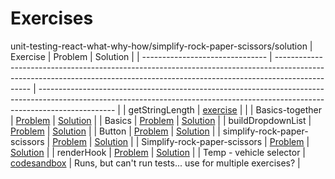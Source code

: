 # Exercises

unit-testing-react-what-why-how/simplify-rock-paper-scissors/solution
| Exercise | Problem | Solution |
| ------------------------------- | ----------------------------------------------------------------------------------------------------------------------------------------------------------------------------- | ------------------------------------------------------------------------------------------------------------------------------------------------------------------------------- |
| getStringLength | [exercise](https://codesandbox.io/p/sandbox/github/bitovi/trainings/tree/unit-testing-react-what-why-how/unit-testing-react-what-why-how/getStringLength) | |
| Basics-together | [Problem](https://codesandbox.io/p/sandbox/github/bitovi/trainings/tree/unit-testing-react-what-why-how/unit-testing-react-what-why-how/Basics-together/problem) | [Solution](https://codesandbox.io/p/sandbox/github/bitovi/trainings/tree/unit-testing-react-what-why-how/unit-testing-react-what-why-how/Basics-together/solution) |
| Basics | [Problem](https://codesandbox.io/p/sandbox/github/bitovi/trainings/tree/unit-testing-react-what-why-how/unit-testing-react-what-why-how/Basics/problem) | [Solution](https://codesandbox.io/p/sandbox/github/bitovi/trainings/tree/unit-testing-react-what-why-how/unit-testing-react-what-why-how/Basics/solution) |
| buildDropdownList | [Problem](https://codesandbox.io/p/sandbox/github/bitovi/trainings/tree/unit-testing-react-what-why-how/unit-testing-react-what-why-how/buildDropdownList/problem) | [Solution](https://codesandbox.io/p/sandbox/github/bitovi/trainings/tree/unit-testing-react-what-why-how/unit-testing-react-what-why-how/buildDropdownList/solution) |
| Button | [Problem](https://codesandbox.io/p/sandbox/github/bitovi/trainings/tree/unit-testing-react-what-why-how/unit-testing-react-what-why-how/Button/problem) | [Solution](https://codesandbox.io/p/sandbox/github/bitovi/trainings/tree/unit-testing-react-what-why-how/unit-testing-react-what-why-how/Button/solution) |
| simplify-rock-paper-scissors | [Problem](https://codesandbox.io/p/sandbox/github/bitovi/trainings/tree/unit-testing-react-what-why-how/unit-testing-react-what-why-how/simplify-rock-paper-scissors/problem) | [Solution](https://codesandbox.io/p/sandbox/github/bitovi/trainings/tree/unit-testing-react-what-why-how/unit-testing-react-what-why-how/simplify-rock-paper-scissors/solution) |
| Simplify-rock-paper-scissors | [Problem](https://codesandbox.io/p/sandbox/github/bitovi/trainings/tree/unit-testing-react-what-why-how/unit-testing-react-what-why-how/Simplify-rock-paper-scissors/problem) | [Solution](https://codesandbox.io/p/sandbox/github/bitovi/trainings/tree/unit-testing-react-what-why-how/unit-testing-react-what-why-how/Simplify-rock-paper-scissors/solution) |
| renderHook | [Problem](https://codesandbox.io/p/sandbox/github/bitovi/trainings/tree/unit-testing-react-what-why-how/unit-testing-react-what-why-how/renderHook/problem) | [Solution](https://codesandbox.io/p/sandbox/github/bitovi/trainings/tree/unit-testing-react-what-why-how/unit-testing-react-what-why-how/renderHook/solution) |
| Temp - vehicle selector | [codesandbox](https://codesandbox.io/p/sandbox/github/bitovi/trainings/tree/unit-testing-react-what-why-how/unit-testing-react-what-why-how/vehicle-selector-react) | Runs, but can't run tests... use for multiple exercises? |
